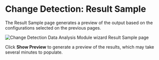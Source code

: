 # Change Detection: Result Sample

The Result Sample page generates a preview of the output based on the configurations selected on the
previous pages.

![Change Detection Data Analysis Module wizard Result Sample page](/img/product_docs/accessanalyzer/12.0/admin/analysis/changedetection/resultsample.webp)

Click **Show Preview** to generate a preview of the results, which may take several minutes to
populate.
